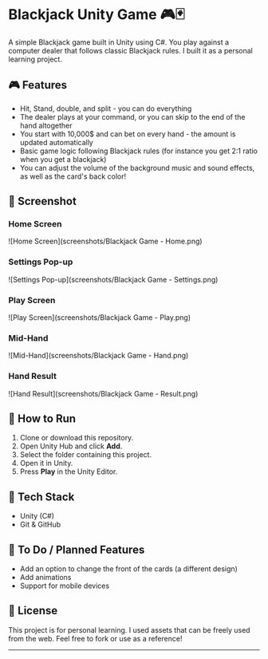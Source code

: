# Blackjack Unity Game 🎮🃏

A simple Blackjack game built in Unity using C#. You play against a computer dealer that follows classic Blackjack rules. I built it as a personal learning project.

## 🎮 Features

- Hit, Stand, double, and split - you can do everything
- The dealer plays at your command, or you can skip to the end of the hand altogether
- You start with 10,000$ and can bet on every hand - the amount is updated automatically
- Basic game logic following Blackjack rules (for instance you get 2:1 ratio when you get a blackjack)
- You can adjust the volume of the background music and sound effects, as well as the card's back color!

## 📸 Screenshot

### Home Screen
![Home Screen](screenshots/Blackjack Game - Home.png)

### Settings Pop-up
![Settings Pop-up](screenshots/Blackjack Game - Settings.png)

### Play Screen
![Play Screen](screenshots/Blackjack Game - Play.png)

### Mid-Hand
![Mid-Hand](screenshots/Blackjack Game - Hand.png)

### Hand Result
![Hand Result](screenshots/Blackjack Game - Result.png)

## 🚀 How to Run

1. Clone or download this repository.
2. Open Unity Hub and click **Add**.
3. Select the folder containing this project.
4. Open it in Unity.
5. Press **Play** in the Unity Editor.

## 🔧 Tech Stack

- Unity (C#)
- Git & GitHub

## 📌 To Do / Planned Features

- Add an option to change the front of the cards (a different design)
- Add animations
- Support for mobile devices

## 📄 License

This project is for personal learning. I used assets that can be freely used from the web.
Feel free to fork or use as a reference!

---
